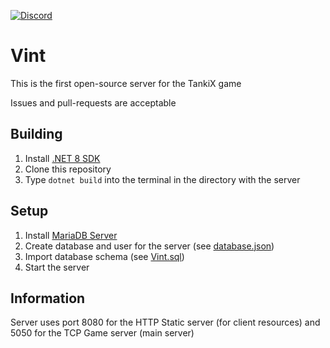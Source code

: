 [![Discord](https://img.shields.io/discord/1196050317607972934?style=for-the-badge&label=Discord&link=https%3A%2F%2Fdiscord.gg%2F2ZdJYbj7pt)](https://discord.gg/2ZdJYbj7pt)

# Vint

This is the first open-source server for the TankiX game

Issues and pull-requests are acceptable

## Building

1. Install [.NET 8 SDK](https://dotnet.microsoft.com/en-us/download/dotnet/8.0)
2. Clone this repository
3. Type `dotnet build` into the terminal in the directory with the server

## Setup

1. Install [MariaDB Server](https://mariadb.org/download/?t=mariadb&p=mariadb&r=11.2.2)
2. Create database and user for the server (see [database.json](./Resources/database.json))
3. Import database schema (see [Vint.sql](./Vint.sql))
4. Start the server

## Information

Server uses port 8080 for the HTTP Static server (for client resources) and 5050 for the TCP Game server (main server)

